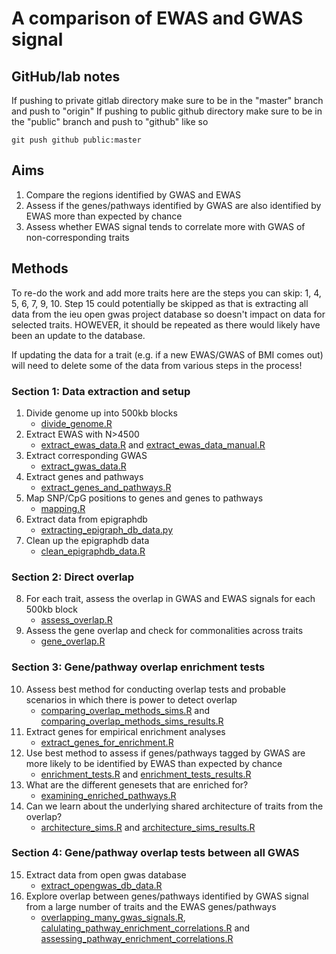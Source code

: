 # A comparison of EWAS and GWAS signal

## GitHub/lab notes

If pushing to private gitlab directory make sure to be in the "master" branch and push to "origin"
If pushing to public github directory make sure to be in the "public" branch and push to "github" like so 

`
git push github public:master
`

## Aims
1. Compare the regions identified by GWAS and EWAS
2. Assess if the genes/pathways identified by GWAS are also identified by EWAS more than expected by chance
3. Assess whether EWAS signal tends to correlate more with GWAS of non-corresponding traits

## Methods

To re-do the work and add more traits here are the steps you can skip: 1, 4, 5, 6, 7, 9, 10. Step 15 could potentially be skipped as that is extracting all data from the ieu open gwas project database so doesn't impact on data for selected traits. HOWEVER, it should be repeated as there would likely have been an update to the database.

If updating the data for a trait (e.g. if a new EWAS/GWAS of BMI comes out) will need to delete some of the data from various steps in the process!

### Section 1: Data extraction and setup
1. Divide genome up into 500kb blocks
	+ [divide_genome.R](R/divide_geneome.R)
2. Extract EWAS with N>4500
	+ [extract_ewas_data.R](R/extract_ewas_data.R) and [extract_ewas_data_manual.R](R/extract_ewas_data_manual.R)
3. Extract corresponding GWAS
	+ [extract_gwas_data.R](R/extract_gwas_data.R)
4. Extract genes and pathways
	+ [extract_genes_and_pathways.R](R/extract_genes_and_pathways.R)
5. Map SNP/CpG positions to genes and genes to pathways
	+ [mapping.R](R/mapping.R)
6. Extract data from epigraphdb 
	+ [extracting_epigraph_db_data.py](py/extracting_epigraph_db_data.py)
7. Clean up the epigraphdb data
	+ [clean_epigraphdb_data.R](R/clean_epigraphdb_data.R)

### Section 2: Direct overlap
8. For each trait, assess the overlap in GWAS and EWAS signals for each 500kb block
	+ [assess_overlap.R](R/assess_overlap.R)
9. Assess the gene overlap and check for commonalities across traits
	+ [gene_overlap.R](R/gene_overlap.R)

### Section 3: Gene/pathway overlap enrichment tests
10. Assess best method for conducting overlap tests and probable scenarios in which there is power to detect overlap
	+ [comparing_overlap_methods_sims.R](R/comparing_overlap_methods_sims.R) and [comparing_overlap_methods_sims_results.R](R/comparing_overlap_methods_sims_results.R)
11. Extract genes for empirical enrichment analyses
	+ [extract_genes_for_enrichment.R](R/extract_genes_for_enrichment.R)
12. Use best method to assess if genes/pathways tagged by GWAS are more likely to be identified by EWAS than expected by chance
	+ [enrichment_tests.R](R/enrichment_tests.R) and [enrichment_tests_results.R](R/enrichment_tests_results.R)
13. What are the different genesets that are enriched for? 
	+ [examining_enriched_pathways.R](R/examining_enriched_pathways.R)
14. Can we learn about the underlying shared architecture of traits from the overlap? 
	+ [architecture_sims.R](R/architecture_sims.R) and [architecture_sims_results.R](R/architecture_sims_results.R)

### Section 4: Gene/pathway overlap tests between all GWAS
15. Extract data from open gwas database
	+ [extract_opengwas_db_data.R](R/extract_opengwas_db_data.R)
16. Explore overlap between genes/pathways identified by GWAS signal from a large number of traits and the EWAS genes/pathways
	+ [overlapping_many_gwas_signals.R](R/overlapping_many_gwas_signals.R), [calulating_pathway_enrichment_correlations.R](R/calulating_pathway_enrichment_correlations.R) and [assessing_pathway_enrichment_correlations.R](R/assessing_pathway_enrichment_correlations.R)
